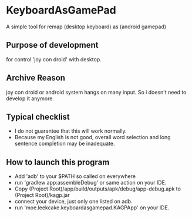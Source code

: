 # KeyboardAsGamePad
A simple tool for remap (desktop keyboard) as (android gamepad)
## Purpose of development
for control 'joy con droid' with desktop.
## Archive Reason
joy con droid or android system hangs on many input. So i doesn't need to develop it anymore.
## Typical checklist
-   I do not guarantee that this will work normally.
-   Because my English is not good, overall word selection and long sentence completion may be inadequate.
## How to launch this program
- Add 'adb' to your $PATH so called on everywhere
- run 'gradlew app:assembleDebug' or same action on your IDE.
- Copy (Project Root)/app/build/outputs/apk/debug/app-debug.apk to (Project Root)/kagp.jar
- connect your device, just only one listed on adb.
- run 'moe.leekcake.keyboardasgamepad.KAGPApp' on your IDE.
